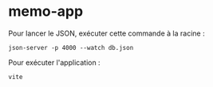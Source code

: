 # memo-app

Pour lancer le JSON, exécuter cette commande à la racine :
````
json-server -p 4000 --watch db.json
````
 
Pour exécuter l'application : 
````
vite
````

